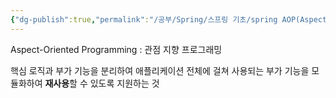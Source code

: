 ```yaml
---
{"dg-publish":true,"permalink":"/공부/Spring/스프링 기초/spring AOP(Aspect-Oriented Programming)/","dgPassFrontmatter":true,"noteIcon":""}
---
```


Aspect-Oriented Programming : 관점 지향 프로그래밍

핵심 로직과 부가 기능을 분리하여 애플리케이션 전체에 걸쳐 사용되는 부가 기능을 모듈화하여 **재사용**할 수 있도록 지원하는 것